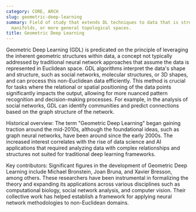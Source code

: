 ```yaml
---
category: CORE, ARCH
slug: geometric-deep-learning
summary: Field of study that extends DL techniques to data that is structured as graphs,
  manifolds, or more general topological spaces.
title: Geometric Deep Learning
---
```


Geometric Deep Learning (GDL) is predicated on the principle of leveraging the inherent geometric structures within data, a concept not typically addressed by traditional neural network approaches that assume the data is represented in Euclidean space. GDL algorithms interpret the data's shape and structure, such as social networks, molecular structures, or 3D shapes, and can process this non-Euclidean data efficiently. This method is crucial for tasks where the relational or spatial positioning of the data points significantly impacts the output, allowing for more nuanced pattern recognition and decision-making processes. For example, in the analysis of social networks, GDL can identify communities and predict connections based on the graph structure of the network.

Historical overview:
The term "Geometric Deep Learning" began gaining traction around the mid-2010s, although the foundational ideas, such as graph neural networks, have been around since the early 2000s. The increased interest correlates with the rise of data science and AI applications that required analyzing data with complex relationships and structures not suited for traditional deep learning frameworks.

Key contributors:
Significant figures in the development of Geometric Deep Learning include Michael Bronstein, Joan Bruna, and Xavier Bresson, among others. These researchers have been instrumental in formalizing the theory and expanding its applications across various disciplines such as computational biology, social network analysis, and computer vision. Their collective work has helped establish a framework for applying neural network methodologies to non-Euclidean domains.